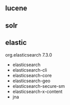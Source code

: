 
## lucene

## solr

## elastic
org.elasticsearch 7.3.0
- elasticsearch
- elasticsearch-cli
- elasticsearch-core
- elasticsearch-geo
- elasticsearch-secure-sm
- elasticsearch-x-content
- jna

